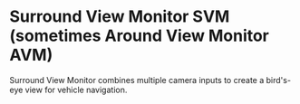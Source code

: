 # Surround View Monitor SVM (sometimes Around View Monitor AVM)

Surround View Monitor  combines multiple camera inputs to create a bird's-eye view for vehicle navigation.